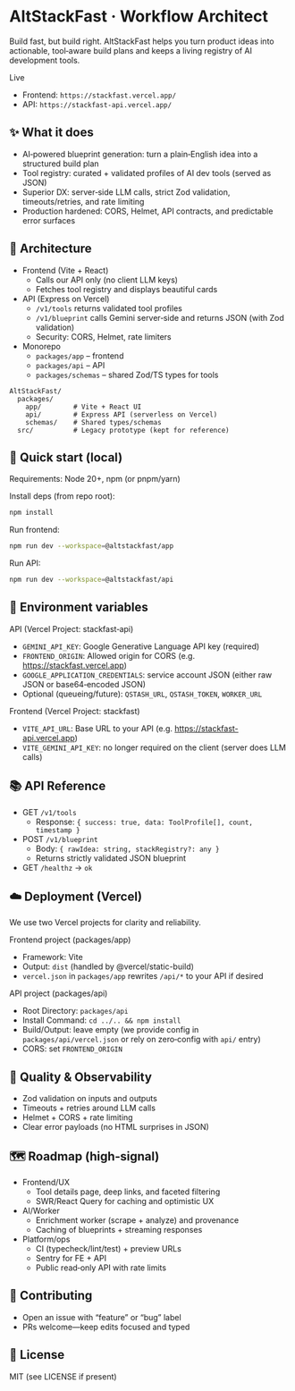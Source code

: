 # AltStackFast · Workflow Architect

Build fast, but build right. AltStackFast helps you turn product ideas into actionable, tool‑aware build plans and keeps a living registry of AI development tools.

Live
- Frontend: `https://stackfast.vercel.app/`
- API: `https://stackfast-api.vercel.app/`

## ✨ What it does
- AI‑powered blueprint generation: turn a plain‑English idea into a structured build plan
- Tool registry: curated + validated profiles of AI dev tools (served as JSON)
- Superior DX: server‑side LLM calls, strict Zod validation, timeouts/retries, and rate limiting
- Production hardened: CORS, Helmet, API contracts, and predictable error surfaces

## 🧱 Architecture
- Frontend (Vite + React)
  - Calls our API only (no client LLM keys)
  - Fetches tool registry and displays beautiful cards
- API (Express on Vercel)
  - `/v1/tools` returns validated tool profiles
  - `/v1/blueprint` calls Gemini server‑side and returns JSON (with Zod validation)
  - Security: CORS, Helmet, rate limiters
- Monorepo
  - `packages/app` – frontend
  - `packages/api` – API
  - `packages/schemas` – shared Zod/TS types for tools

```
AltStackFast/
  packages/
    app/        # Vite + React UI
    api/        # Express API (serverless on Vercel)
    schemas/    # Shared types/schemas
  src/          # Legacy prototype (kept for reference)
```

## 🚀 Quick start (local)
Requirements: Node 20+, npm (or pnpm/yarn)

Install deps (from repo root):
```bash
npm install
```
Run frontend:
```bash
npm run dev --workspace=@altstackfast/app
```
Run API:
```bash
npm run dev --workspace=@altstackfast/api
```

## 🔐 Environment variables
API (Vercel Project: stackfast‑api)
- `GEMINI_API_KEY`: Google Generative Language API key (required)
- `FRONTEND_ORIGIN`: Allowed origin for CORS (e.g. https://stackfast.vercel.app)
- `GOOGLE_APPLICATION_CREDENTIALS`: service account JSON (either raw JSON or base64‑encoded JSON)
- Optional (queueing/future): `QSTASH_URL`, `QSTASH_TOKEN`, `WORKER_URL`

Frontend (Vercel Project: stackfast)
- `VITE_API_URL`: Base URL to your API (e.g. https://stackfast-api.vercel.app)
- `VITE_GEMINI_API_KEY`: no longer required on the client (server does LLM calls)

## 📚 API Reference
- GET `/v1/tools`
  - Response: `{ success: true, data: ToolProfile[], count, timestamp }`
- POST `/v1/blueprint`
  - Body: `{ rawIdea: string, stackRegistry?: any }`
  - Returns strictly validated JSON blueprint
- GET `/healthz` → `ok`

## ☁️ Deployment (Vercel)
We use two Vercel projects for clarity and reliability.

Frontend project (packages/app)
- Framework: Vite
- Output: `dist` (handled by @vercel/static-build)
- `vercel.json` in `packages/app` rewrites `/api/*` to your API if desired

API project (packages/api)
- Root Directory: `packages/api`
- Install Command: `cd ../.. && npm install`
- Build/Output: leave empty (we provide config in `packages/api/vercel.json` or rely on zero‑config with `api/` entry)
- CORS: set `FRONTEND_ORIGIN`

## 🧪 Quality & Observability
- Zod validation on inputs and outputs
- Timeouts + retries around LLM calls
- Helmet + CORS + rate limiting
- Clear error payloads (no HTML surprises in JSON)

## 🗺️ Roadmap (high‑signal)
- Frontend/UX
  - Tool details page, deep links, and faceted filtering
  - SWR/React Query for caching and optimistic UX
- AI/Worker
  - Enrichment worker (scrape + analyze) and provenance
  - Caching of blueprints + streaming responses
- Platform/ops
  - CI (typecheck/lint/test) + preview URLs
  - Sentry for FE + API
  - Public read‑only API with rate limits

## 🤝 Contributing
- Open an issue with “feature” or “bug” label
- PRs welcome—keep edits focused and typed

## 📝 License
MIT (see LICENSE if present)
